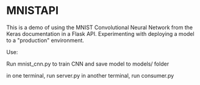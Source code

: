 # MNISTAPI

This is a demo of using the MNIST Convolutional Neural Network from the Keras documentation in a Flask API. Experimenting with deploying a model to a "production" environment.

Use:

Run mnist_cnn.py to train CNN and save model to models/ folder

in one terminal, run server.py
in another terminal, run consumer.py